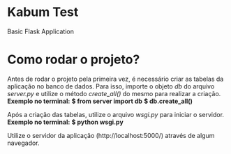 # Kabum Test
Basic Flask Application

# Como rodar o projeto?
Antes de rodar o projeto pela primeira vez, é necessário criar as tabelas da aplicação no banco de dados. Para isso, importe o objeto *db* do arquivo *server.py* e utilize o método *create_all()* do mesmo para realizar a criação.
**Exemplo no terminal:**
**$ from server import db**
**$ db.create_all()**

Após a criação das tabelas, utilize o arquivo *wsgi.py* para iniciar o servidor.
**Exemplo no terminal:**
**$ python wsgi.py**

Utilize o servidor da aplicação (http://localhost:5000/) através de algum navegador.